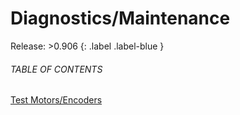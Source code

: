 
# Diagnostics/Maintenance

Release: >0.906
{: .label .label-blue }

###### TABLE OF CONTENTS

[Test Motors/Encoders](Actions/DiagnosticsMaintenance/testMotorsEncoders.md)  

  



